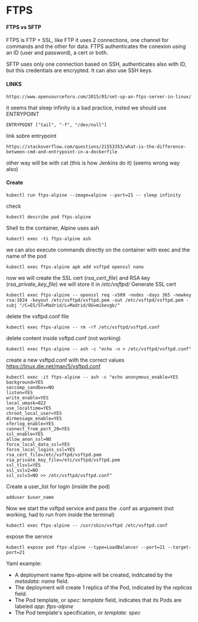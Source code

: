 # FTPS

#### FTPS vs SFTP

FTPS is FTP + SSL, like FTP it uses 2 connections, one channel for commands and the other for data. FTPS authenticates the conexion using an ID (user and password), a cert or both.

SFTP uses only one connection based on SSH, authenticates also with ID, but this credentials are encrypted. It can also use SSH keys.
#### LINKS
```
https://www.opensourceforu.com/2015/03/set-up-an-ftps-server-in-linux/
```
it seems that sleep infinity is a bad practice, insted we should use ENTRYPOINT
```
ENTRYPOINT ["tail", "-f", "/dev/null"]
```
link sobre entrypoint
```
https://stackoverflow.com/questions/21553353/what-is-the-difference-between-cmd-and-entrypoint-in-a-dockerfile
```
other way will be with cat (this is how Jenkins do it) (seems wrong way also)

#### Create

```
kubectl run ftps-alpine --image=alpine --port=21 -- sleep infinity
```
check
```
kubectl describe pod ftps-alpine
```
Shell to the container, Alpine uses ash 
```
kubectl exec -ti ftps-alpine ash
```
we can also execute commands directly on the container with exec and the name of the pod
```
kubectl exec ftps-alpine apk add vsftpd openssl nano
```
now we will create the SSL cert (_rsa_cert_file_) and RSA key (_rsa_private_key_file_) we will store it in _/etc/vsftpd/_
Generate SSL cert
```
kubectl exec ftps-alpine -- openssl req -x509 -nodes -days 365 -newkey rsa:1024 -keyout /etc/vsftpd/vsftpd.pem -out /etc/vsftpd/vsftpd.pem -subj "/C=ES/ST=Madrid/L=Madrid/OU=mikevgb/"
```
delete the vsftpd.conf file
```
kubectl exec ftps-alpine -- rm -rf /etc/vsftpd/vsftpd.conf
```
delete content inside vsftpd.conf (not working)
```
kubectl exec ftps-alpine -- ash -c "echo -n > /etc/vsftpd/vsftpd.conf"
```
create a new vsftpd.conf with the correct values
https://linux.die.net/man/5/vsftpd.conf
```
kubectl exec -it ftps-alpine -- ash -c "echo anonymous_enable=YES
background=YES
seccomp_sandbox=NO
listen=YES
write_enable=YES
local_umask=022
use_localtime=YES
chroot_local_user=YES
dirmessage_enable=YES
xferlog_enable=YES
connect_from_port_20=YES
ssl_enable=YES
allow_anon_ssl=NO
force_local_data_ssl=YES
force_local_logins_ssl=YES
rsa_cert_file=/etc/vsftpd/vsftpd.pem
rsa_private_key_file=/etc/vsftpd/vsftpd.pem
ssl_tlsv1=YES
ssl_sslv2=NO
ssl_sslv3=NO >> /etc/vsftpd/vsftpd.conf"
```
Create a user_list for login (inside the pod)
```
adduser $user_name
```
Now we start the vsftpd service and pass the .conf as argument (not working, had to run from inside the terminal)
```
kubectl exec ftps-alpine -- /usr/sbin/vsftpd /etc/vsftpd.conf
```




expose the service
```
kubectl expose pod ftps-alpine --type=LoadBalancer --port=21 --target-port=21
```

Yaml example:
* A deployment name ftps-alpine will be created, inditcated by the _metadata: name_ field.
* The deployment will create 1 replica of the Pod, indicated by the _replicas_ field.
* The Pod template, or _spec: template_ field, indicates that its Pods are labeled _app: ftps-alpine_
* The Pod template's specification, or _template: spec_